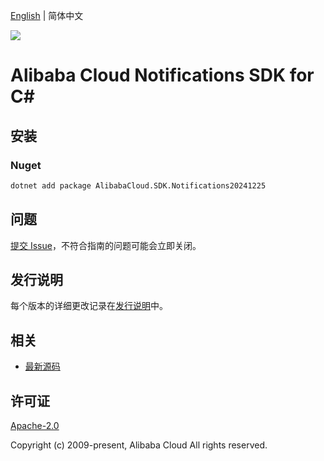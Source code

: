 [English](README.md) | 简体中文

![](https://aliyunsdk-pages.alicdn.com/icons/AlibabaCloud.svg)

# Alibaba Cloud Notifications SDK for C#

## 安装

### Nuget

```bash
dotnet add package AlibabaCloud.SDK.Notifications20241225
```

## 问题

[提交 Issue](https://github.com/aliyun/alibabacloud-csharp-sdk/issues/new)，不符合指南的问题可能会立即关闭。

## 发行说明

每个版本的详细更改记录在[发行说明](./ChangeLog.md)中。

## 相关

* [最新源码](https://github.com/aliyun/alibabacloud-csharp-sdk/)

## 许可证

[Apache-2.0](http://www.apache.org/licenses/LICENSE-2.0)

Copyright (c) 2009-present, Alibaba Cloud All rights reserved.
